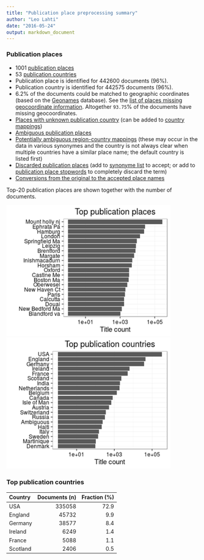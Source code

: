 ```yaml
---
title: "Publication place preprocessing summary"
author: "Leo Lahti"
date: "2016-05-24"
output: markdown_document
---
```


### Publication places

 * 1001 [publication places](output.tables/publication_place_accepted.csv)
 * 53 [publication countries](output.tables/country_accepted.csv) 
 * Publication place is identified for 442600 documents (96%). 
 * Publication country is identified for 442575 documents (96%).
 * 6.2% of the documents could be matched to geographic coordinates (based on the [Geonames](http://download.geonames.org/export/dump/) database). See the [list of places missing geocoordinate information](output.tables/absentgeocoordinates.csv). Altogether ``93.75``% of the documents have missing geocoordinates.
 * [Places with unknown publication country](output.tables/publication_place_missingcountry.csv) (can be added to [country mappings](https://github.com/rOpenGov/bibliographica/blob/master/inst/extdata/reg2country.csv))
 * [Ambiguous publication places](output.tables/publication_place_ambiguous.csv)
 * [Potentially ambiguous region-country mappings](output.tables/publication_country_ambiguous.csv) (these may occur in the data in various synonymes and the country is not always clear when multiple countries have a similar place name; the default country is listed first)
 * [Discarded publication places](output.tables/publication_place_discarded.csv) (add to [synonyme list](https://github.com/rOpenGov/bibliographica/blob/master/inst/extdata/PublicationPlaceSynonymes.csv) to accept; or add to [publication place stopwords](https://github.com/rOpenGov/bibliographica/blob/master/inst/extdata/stopwords_for_place.csv) to completely discard the term)
 * [Conversions from the original to the accepted place names](output.tables/publication_place_conversion_nontrivial.csv)

Top-20 publication places are shown together with the number of documents.

<img src="figure/summaryplace-1.png" title="plot of chunk summaryplace" alt="plot of chunk summaryplace" width="430px" /><img src="figure/summaryplace-2.png" title="plot of chunk summaryplace" alt="plot of chunk summaryplace" width="430px" />


### Top publication countries


|Country  | Documents (n)| Fraction (%)|
|:--------|-------------:|------------:|
|USA      |        335058|         72.9|
|England  |         45732|          9.9|
|Germany  |         38577|          8.4|
|Ireland  |          6249|          1.4|
|France   |          5088|          1.1|
|Scotland |          2406|          0.5|

